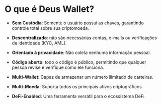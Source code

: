 # O que é Deus Wallet?

- **Sem Custódia**: Somente o usuário possui as chaves, garantindo controle total sobre sua criptomoeda.

- **Descentralizado**: não são necessárias contas, e-mails ou verificações de identidade (KYC, AML).

- **Orientado à privacidade**: Não coleta nenhuma informação pessoal.

- **Código aberto**: todo o código é público, permitindo que qualquer pessoa revise e verifique como ele funciona.

- **Multi-Wallet**: Capaz de armazenar um número ilimitado de carteiras.

- **Multi-Moeda**: Suporta todos os principais ativos criptográficos.

- **DeFi-Enabled**: Uma ferramenta versátil para o ecossistema DeFi.